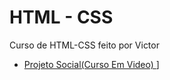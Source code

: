 # HTML - CSS
Curso de HTML-CSS feito por Victor 

* [Projeto Social(Curso Em Video) ](https://victorh25.github.io/projeto-social/)]
